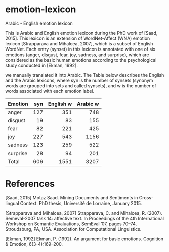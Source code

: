 # emotion-lexicon
Arabic - English emotion lexicon 

This is Arabic and English emotion lexicon during the PhD work of [Saad, 2015]. This lexicon is an extension of WordNet-Affect (WNA) emotion lexicon [Strapparava and Mihalcea, 2007], which is a subset of English WordNet. Each entry (synset) in this lexicon is annotated with one of six emotions (anger, disgust, fear, joy, sadness, and surprise), which are considered as the basic human emotions according to the psychological study conducted in [Ekman, 1992]. 

we manually translated it into Arabic. The Table below describes the English and the Arabic lexicons, where syn is the number of synsets (synonym words are grouped into sets and called synsets), and w is the number of words associated with each emotion label. 



| Emotion  | syn | English w | Arabic w |
|----------|------:|------------:|-----------:|
| anger    |   127 |         351 |        748 |
| disgust  |    19 |          83 |        155 |
| fear     |    82 |         221 |        425 |
| joy      |   227 |         543 |       1156 |
| sadness  |   123 |         259 |        522 |
| surprise |    28 |          94 |        201 |
| Total    |   606 |        1551 |       3207 |




# References
[Saad, 2015] Motaz Saad. Mining Documents and Sentiments in Cross-lingual Context. PhD thesis, Université de Lorraine, January 2015.

[Strapparava and Mihalcea, 2007] Strapparava, C. and Mihalcea,
R. (2007). Semeval-2007 task 14: affective text. In Proceedings of the 4th International Workshop on Semantic Evaluations, SemEval ’07, pages 70–74, Stroudsburg, PA, USA. Association for Computational Linguistics.

[Ekman, 1992] Ekman, P. (1992). An argument for basic emotions. Cognition &
Emotion, 6(3-4):169–200.
